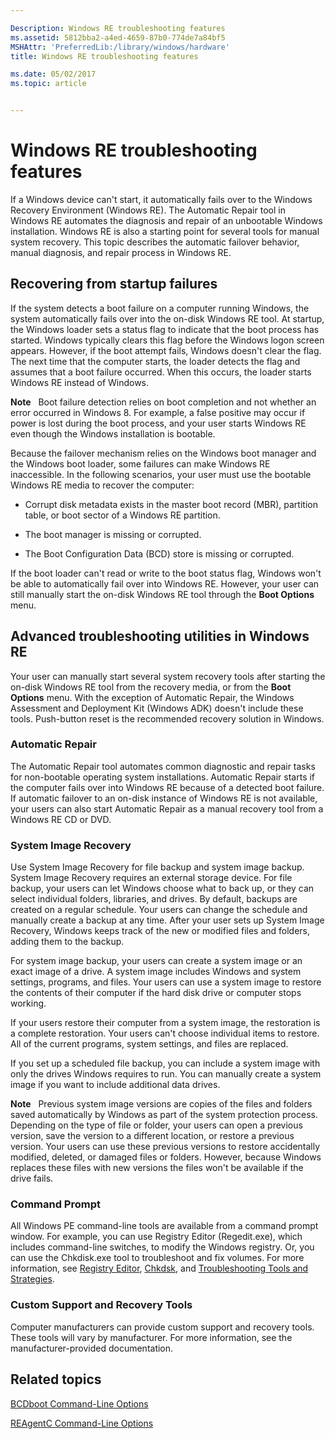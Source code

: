 ```yaml
---

Description: Windows RE troubleshooting features
ms.assetid: 5812bba2-a4ed-4659-87b0-774de7a84bf5
MSHAttr: 'PreferredLib:/library/windows/hardware'
title: Windows RE troubleshooting features

ms.date: 05/02/2017
ms.topic: article


---
```


# Windows RE troubleshooting features


If a Windows device can't start, it automatically fails over to the Windows Recovery Environment (Windows RE). The Automatic Repair tool in Windows RE automates the diagnosis and repair of an unbootable Windows installation. Windows RE is also a starting point for several tools for manual system recovery. This topic describes the automatic failover behavior, manual diagnosis, and repair process in Windows RE.


## <span id="bkmk_1"></span><span id="BKMK_1"></span>Recovering from startup failures


If the system detects a boot failure on a computer running Windows, the system automatically fails over into the on-disk Windows RE tool. At startup, the Windows loader sets a status flag to indicate that the boot process has started. Windows typically clears this flag before the Windows logon screen appears. However, if the boot attempt fails, Windows doesn't clear the flag. The next time that the computer starts, the loader detects the flag and assumes that a boot failure occurred. When this occurs, the loader starts Windows RE instead of Windows.

**Note**  
Boot failure detection relies on boot completion and not whether an error occurred in Windows 8. For example, a false positive may occur if power is lost during the boot process, and your user starts Windows RE even though the Windows installation is bootable.

 

Because the failover mechanism relies on the Windows boot manager and the Windows boot loader, some failures can make Windows RE inaccessible. In the following scenarios, your user must use the bootable Windows RE media to recover the computer:

-   Corrupt disk metadata exists in the master boot record (MBR), partition table, or boot sector of a Windows RE partition.

-   The boot manager is missing or corrupted.

-   The Boot Configuration Data (BCD) store is missing or corrupted.

If the boot loader can't read or write to the boot status flag, Windows won't be able to automatically fail over into Windows RE. However, your user can still manually start the on-disk Windows RE tool through the **Boot Options** menu.

## <span id="bkmk_2"></span><span id="BKMK_2"></span>Advanced troubleshooting utilities in Windows RE


Your user can manually start several system recovery tools after starting the on-disk Windows RE tool from the recovery media, or from the **Boot Options** menu. With the exception of Automatic Repair, the Windows Assessment and Deployment Kit (Windows ADK) doesn't include these tools. Push-button reset is the recommended recovery solution in Windows.

### <span id="bkmk_a"></span><span id="BKMK_A"></span>Automatic Repair

The Automatic Repair tool automates common diagnostic and repair tasks for non-bootable operating system installations. Automatic Repair starts if the computer fails over into Windows RE because of a detected boot failure. If automatic failover to an on-disk instance of Windows RE is not available, your users can also start Automatic Repair as a manual recovery tool from a Windows RE CD or DVD.

### <span id="bkmk_c"></span><span id="BKMK_C"></span>System Image Recovery

Use System Image Recovery for file backup and system image backup. System Image Recovery requires an external storage device. For file backup, your users can let Windows choose what to back up, or they can select individual folders, libraries, and drives. By default, backups are created on a regular schedule. Your users can change the schedule and manually create a backup at any time. After your user sets up System Image Recovery, Windows keeps track of the new or modified files and folders, adding them to the backup.

For system image backup, your users can create a system image or an exact image of a drive. A system image includes Windows and system settings, programs, and files. Your users can use a system image to restore the contents of their computer if the hard disk drive or computer stops working.

If your users restore their computer from a system image, the restoration is a complete restoration. Your users can't choose individual items to restore. All of the current programs, system settings, and files are replaced.

If you set up a scheduled file backup, you can include a system image with only the drives Windows requires to run. You can manually create a system image if you want to include additional data drives.

**Note**  
Previous system image versions are copies of the files and folders saved automatically by Windows as part of the system protection process. Depending on the type of file or folder, your users can open a previous version, save the version to a different location, or restore a previous version. Your users can use these previous versions to restore accidentally modified, deleted, or damaged files or folders. However, because Windows replaces these files with new versions the files won't be available if the drive fails.

 

### <span id="bkmk_d"></span><span id="BKMK_D"></span>Command Prompt

All Windows PE command-line tools are available from a command prompt window. For example, you can use Registry Editor (Regedit.exe), which includes command-line switches, to modify the Windows registry. Or, you can use the Chkdisk.exe tool to troubleshoot and fix volumes. For more information, see [Registry Editor](http://go.microsoft.com/fwlink/?LinkId=207693), [Chkdsk](http://go.microsoft.com/fwlink/?LinkId=207694), and [Troubleshooting Tools and Strategies](http://go.microsoft.com/fwlink/?LinkId=207695).

### <span id="bkmk_e"></span><span id="BKMK_E"></span>Custom Support and Recovery Tools

Computer manufacturers can provide custom support and recovery tools. These tools will vary by manufacturer. For more information, see the manufacturer-provided documentation.

## <span id="related_topics"></span>Related topics


[BCDboot Command-Line Options](bcdboot-command-line-options-techref-di.md)

[REAgentC Command-Line Options](reagentc-command-line-options.md)

 

 






